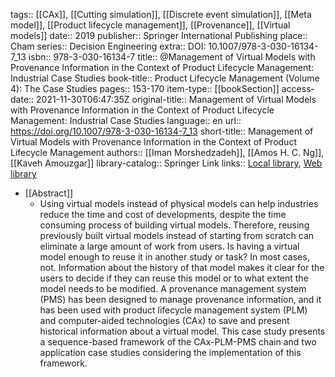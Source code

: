 tags:: [[CAx]], [[Cutting simulation]], [[Discrete event simulation]], [[Meta model]], [[Product lifecycle management]], [[Provenance]], [[Virtual models]]
date:: 2019
publisher:: Springer International Publishing
place:: Cham
series:: Decision Engineering
extra:: DOI: 10.1007/978-3-030-16134-7_13
isbn:: 978-3-030-16134-7
title:: @Management of Virtual Models with Provenance Information in the Context of Product Lifecycle Management: Industrial Case Studies
book-title:: Product Lifecycle Management (Volume 4): The Case Studies
pages:: 153-170
item-type:: [[bookSection]]
access-date:: 2021-11-30T06:47:35Z
original-title:: Management of Virtual Models with Provenance Information in the Context of Product Lifecycle Management: Industrial Case Studies
language:: en
url:: https://doi.org/10.1007/978-3-030-16134-7_13
short-title:: Management of Virtual Models with Provenance Information in the Context of Product Lifecycle Management
authors:: [[Iman Morshedzadeh]], [[Amos H. C. Ng]], [[Kaveh Amouzgar]]
library-catalog:: Springer Link
links:: [Local library](zotero://select/library/items/PQ9R784M), [Web library](https://www.zotero.org/users/6520516/items/PQ9R784M)

- [[Abstract]]
	- Using virtual models instead of physical models can help industries reduce the time and cost of developments, despite the time consuming process of building virtual models. Therefore, reusing previously built virtual models instead of starting from scratch can eliminate a large amount of work from users. Is having a virtual model enough to reuse it in another study or task? In most cases, not. Information about the history of that model makes it clear for the users to decide if they can reuse this model or to what extent the model needs to be modified. A provenance management system (PMS) has been designed to manage provenance information, and it has been used with product lifecycle management system (PLM) and computer-aided technologies (CAx) to save and present historical information about a virtual model. This case study presents a sequence-based framework of the CAx-PLM-PMS chain and two application case studies considering the implementation of this framework.